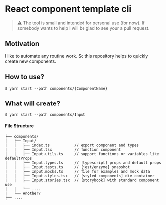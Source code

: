 # React component template cli

> ⚠️ The tool is small and intended for personal use (for now). If somebody wants to help I will be glad to see your a pull request.

## Motivation

I like to automate any routine work.
So this repository helps to quickly create new components.

## How to use?

```
$ yarn start --path components/{ComponentName}
```

## What will create?

```
$ yarn start --path components/Input
```

#### File Structure

```
├── components/
|   ├── Input/
|   |   ├── index.ts           // export component and types
|   |   ├── Input.tsx          // function component
|   |   ├── Input.utils.ts     // support functions or variables like defaultProps
|   |   ├── Input.types.ts     // [typescript] props and default props
|   |   ├── Input.tests.ts     // [jest/enzyme] snapshot
|   |   ├── Input.mocks.ts     // file for examples and mock data
|   |   ├── Input.styles.tsx   // [styled components] div container
|   |   ├── Input.stories.tsx  // [storybook] with standard component use
|   |   └── ....
|   └── Another/
├── ....
```
